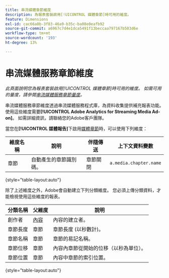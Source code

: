```yaml
---
title: 串流媒體章節維度
description: 為報表套裝啟用[!UICONTROL 媒體章節]時可用的維度。
feature: Dimensions
exl-id: cac66a0b-3f83-46a9-b35c-ba08e0eafb92
source-git-commit: a6967c7d4e1dca5491f13beccaa797167b503d6e
workflow-type: tm+mt
source-wordcount: '193'
ht-degree: 13%

---
```


# 串流媒體服務章節維度

*此頁面說明您為報表套裝啟用[!UICONTROL 媒體章節]時可用的維度。 如需可用的量度，請參閱[串流媒體服務章節量度](../metrics/sm-chapters.md)。*

串流媒體服務章節維度透過串流媒體服務程式庫，為資料收集提供補充報表功能。 使用這些維度需要&#x200B;**[!UICONTROL Adobe Analytics for Streaming Media Ad-on]**。 如需詳細資訊，請聯絡您的Adobe客戶團隊。

當您在&#x200B;**[!UICONTROL 媒體報告]**&#x200B;下啟用[媒體章節](/help/admin/tools/manage-rs/edit-settings/media-management.md)時，可以使用下列維度：

| 維度名稱 | 說明 | 伴隨傳送 | 上下文資料變數 |
| --- | --- | --- | --- |
| 章節 | 自動產生的章節識別碼。 | 章節關閉 | `a.media.chapter.name` |

{style="table-layout:auto"}

除了上述維度之外，Adobe會自動建立下列分類維度。 您必須上傳分類資料，才能檢視使用這些維度的報表。

| 分類名稱 | 父維度 | 說明 |
| --- | --- | --- |
| 創作者 | [內容](sm-core.md) | 內容的建立者。 |
| 章節長度 | 章節 | 章節長度 (以秒數計)。 |
| 章節名稱 | 章節 | 章節的易記名稱。 |
| 章節位移 | 章節 | 內容內章節從開始的位移（以秒為單位）。 |
| 章節位置 | 章節 | 內容中章節的索引位置。 |

{style="table-layout:auto"}
